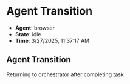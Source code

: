 # Agent Transition

- **Agent**: browser
- **State**: idle
- **Time**: 3/27/2025, 11:37:17 AM

## Agent Transition

Returning to orchestrator after completing task


